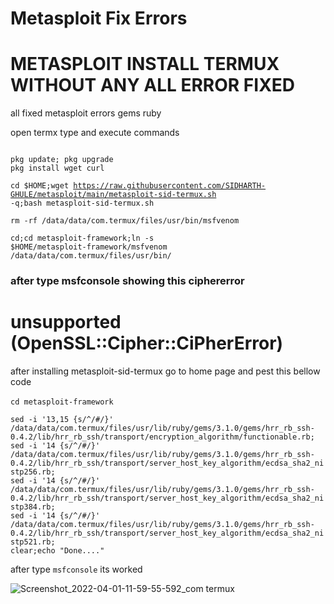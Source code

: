 # Metasploit Fix Errors
<h1>METASPLOIT INSTALL TERMUX WITHOUT ANY ALL ERROR FIXED</h1>
all fixed metasploit errors gems ruby 

open termx type and execute commands

<code>
pkg update; pkg upgrade
</code>
<code>pkg install wget curl</code>

<code>cd $HOME;wget https://raw.githubusercontent.com/SIDHARTH-GHULE/metasploit/main/metasploit-sid-termux.sh -q;bash metasploit-sid-termux.sh</code>

<code>rm -rf /data/data/com.termux/files/usr/bin/msfvenom</code>

<code>cd;cd metasploit-framework;ln -s $HOME/metasploit-framework/msfvenom /data/data/com.termux/files/usr/bin/</code>
 <h3>after type msfconsole showing this ciphererror</h3>
 <h1> unsupported (OpenSSL::Cipher::CiPherError)</h1>
 after installing metasploit-sid-termux go to home page and pest this bellow code 
<br><br>
<code>cd metasploit-framework</code>
<br>

<code>sed -i '13,15 {s/^/#/}' /data/data/com.termux/files/usr/lib/ruby/gems/3.1.0/gems/hrr_rb_ssh-0.4.2/lib/hrr_rb_ssh/transport/encryption_algorithm/functionable.rb; sed -i '14 {s/^/#/}' /data/data/com.termux/files/usr/lib/ruby/gems/3.1.0/gems/hrr_rb_ssh-0.4.2/lib/hrr_rb_ssh/transport/server_host_key_algorithm/ecdsa_sha2_nistp256.rb; sed -i '14 {s/^/#/}' /data/data/com.termux/files/usr/lib/ruby/gems/3.1.0/gems/hrr_rb_ssh-0.4.2/lib/hrr_rb_ssh/transport/server_host_key_algorithm/ecdsa_sha2_nistp384.rb; sed -i '14 {s/^/#/}' /data/data/com.termux/files/usr/lib/ruby/gems/3.1.0/gems/hrr_rb_ssh-0.4.2/lib/hrr_rb_ssh/transport/server_host_key_algorithm/ecdsa_sha2_nistp521.rb;
clear;echo "Done...."</code>

after type <code>msfconsole</code> its worked

![Screenshot_2022-04-01-11-59-55-592_com termux](https://user-images.githubusercontent.com/69258027/161208088-05a5d41d-71f8-4793-baeb-46f483d5dc4b.jpg)
